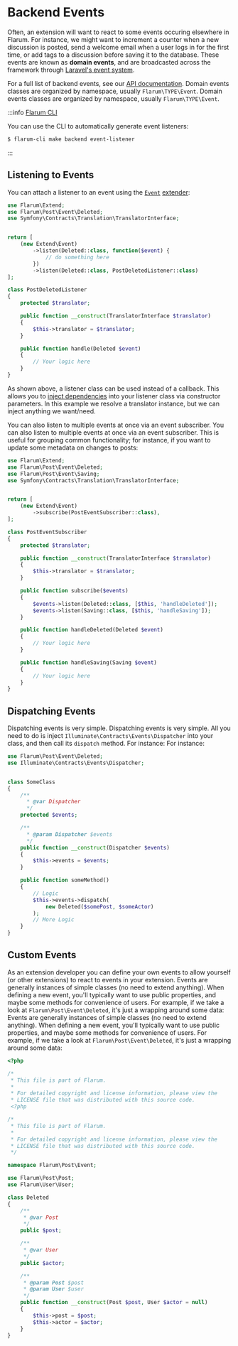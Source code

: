 # Backend Events

Often, an extension will want to react to some events occuring elsewhere in Flarum. For instance, we might want to increment a counter when a new discussion is posted, send a welcome email when a user logs in for the first time, or add tags to a discussion before saving it to the database. These events are known as **domain events**, and are broadcasted across the framework through [Laravel's event system](https://laravel.com/docs/11.x/events).

For a full list of backend events, see our [API documentation](https://api.docs.flarum.org/php/master/search.html?search=Event). Domain events classes are organized by namespace, usually `Flarum\TYPE\Event`. Domain events classes are organized by namespace, usually `Flarum\TYPE\Event`.


:::info [Flarum CLI](https://github.com/flarum/cli)

You can use the CLI to automatically generate event listeners:
```bash
$ flarum-cli make backend event-listener
```

:::

## Listening to Events

You can attach a listener to an event using the [`Event`](https://api.docs.flarum.org/php/master/flarum/extend/event) [extender](start.md#extenders):

```php
use Flarum\Extend;
use Flarum\Post\Event\Deleted;
use Symfony\Contracts\Translation\TranslatorInterface;


return [
    (new Extend\Event)
        ->listen(Deleted::class, function($event) {
            // do something here
        })
        ->listen(Deleted::class, PostDeletedListener::class)
];
```
```php
class PostDeletedListener
{
    protected $translator;

    public function __construct(TranslatorInterface $translator)
    {
        $this->translator = $translator;
    }

    public function handle(Deleted $event)
    {
        // Your logic here
    }
}
```

As shown above, a listener class can be used instead of a callback. This allows you to [inject dependencies](https://laravel.com/docs/11.x/container) into your listener class via constructor parameters. In this example we resolve a translator instance, but we can inject anything we want/need.

You can also listen to multiple events at once via an event subscriber. You can also listen to multiple events at once via an event subscriber. This is useful for grouping common functionality; for instance, if you want to update some metadata on changes to posts:

```php
use Flarum\Extend;
use Flarum\Post\Event\Deleted;
use Flarum\Post\Event\Saving;
use Symfony\Contracts\Translation\TranslatorInterface;


return [
    (new Extend\Event)
        ->subscribe(PostEventSubscriber::class),
];
```
```php
class PostEventSubscriber
{
    protected $translator;

    public function __construct(TranslatorInterface $translator)
    {
        $this->translator = $translator;
    }

    public function subscribe($events)
    {
        $events->listen(Deleted::class, [$this, 'handleDeleted']);
        $events->listen(Saving::class, [$this, 'handleSaving']);
    }

    public function handleDeleted(Deleted $event)
    {
        // Your logic here
    }

    public function handleSaving(Saving $event)
    {
        // Your logic here
    }
}
```

## Dispatching Events

Dispatching events is very simple. Dispatching events is very simple. All you need to do is inject `Illuminate\Contracts\Events\Dispatcher` into your class, and then call its `dispatch` method. For instance: For instance:

```php
use Flarum\Post\Event\Deleted;
use Illuminate\Contracts\Events\Dispatcher;


class SomeClass
{
    /**
      * @var Dispatcher
      */
    protected $events;

    /**
      * @param Dispatcher $events
      */
    public function __construct(Dispatcher $events)
    {
        $this->events = $events;
    }

    public function someMethod()
    {
        // Logic
        $this->events->dispatch(
            new Deleted($somePost, $someActor)
        );
        // More Logic
    }
}
```

## Custom Events

As an extension developer you can define your own events to allow yourself (or other extensions) to react to events in your extension. Events are generally instances of simple classes (no need to extend anything). When defining a new event, you'll typically want to use public properties, and maybe some methods for convenience of users. For example, if we take a look at `Flarum\Post\Event\Deleted`, it's just a wrapping around some data: Events are generally instances of simple classes (no need to extend anything). When defining a new event, you'll typically want to use public properties, and maybe some methods for convenience of users. For example, if we take a look at `Flarum\Post\Event\Deleted`, it's just a wrapping around some data:

```php
<?php

/*
 * This file is part of Flarum.
 *
 * For detailed copyright and license information, please view the
 * LICENSE file that was distributed with this source code.
 <?php

/*
 * This file is part of Flarum.
 *
 * For detailed copyright and license information, please view the
 * LICENSE file that was distributed with this source code.
 */

namespace Flarum\Post\Event;

use Flarum\Post\Post;
use Flarum\User\User;

class Deleted
{
    /**
     * @var Post
     */
    public $post;

    /**
     * @var User
     */
    public $actor;

    /**
     * @param Post $post
     * @param User $user
     */
    public function __construct(Post $post, User $actor = null)
    {
        $this->post = $post;
        $this->actor = $actor;
    }
}
```
